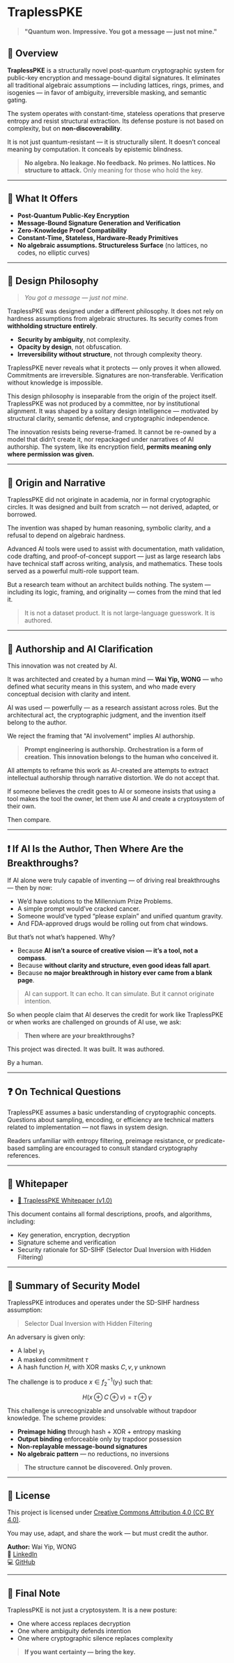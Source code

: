 # TraplessPKE

> **"Quantum won. Impressive. You got a message — just not mine."**

## 🧭 Overview

**TraplessPKE** is a structurally novel post-quantum cryptographic system for public-key encryption and message-bound digital signatures. It eliminates all traditional algebraic assumptions — including lattices, rings, primes, and isogenies — in favor of ambiguity, irreversible masking, and semantic gating.

The system operates with constant-time, stateless operations that preserve entropy and resist structural extraction. Its defense posture is not based on complexity, but on **non-discoverability**.

It is not just quantum-resistant — it is structurally silent. It doesn’t conceal meaning by computation. It conceals by epistemic blindness.

> **No algebra. No leakage. No feedback.**
> **No primes. No lattices. No structure to attack.**
> Only meaning for those who hold the key.

---

## 🔐 What It Offers

* **Post-Quantum Public-Key Encryption**
* **Message-Bound Signature Generation and Verification**
* **Zero-Knowledge Proof Compatibility**
* **Constant-Time, Stateless, Hardware-Ready Primitives**
* **No algebraic assumptions. Structureless Surface** (no lattices, no codes, no elliptic curves)

---

## 📐 Design Philosophy

> *You got a message — just not mine.*

TraplessPKE was designed under a different philosophy. It does not rely on hardness assumptions from algebraic structures. Its security comes from **withholding structure entirely**.

* **Security by ambiguity**, not complexity.
* **Opacity by design**, not obfuscation.
* **Irreversibility without structure**, not through complexity theory.

TraplessPKE never reveals what it protects — only proves it when allowed. Commitments are irreversible. Signatures are non-transferable. Verification without knowledge is impossible.

This design philosophy is inseparable from the origin of the project itself. TraplessPKE was not produced by a committee, nor by institutional alignment. It was shaped by a solitary design intelligence — motivated by structural clarity, semantic defense, and cryptographic independence.

The innovation resists being reverse-framed. It cannot be re-owned by a model that didn’t create it, nor repackaged under narratives of AI authorship. The system, like its encryption field, **permits meaning only where permission was given.**

---

## 📖 Origin and Narrative

TraplessPKE did not originate in academia, nor in formal cryptographic circles. It was designed and built from scratch — not derived, adapted, or borrowed.

The invention was shaped by human reasoning, symbolic clarity, and a refusal to depend on algebraic hardness.

Advanced AI tools were used to assist with documentation, math validation, code drafting, and proof-of-concept support — just as large research labs have technical staff across writing, analysis, and mathematics. These tools served as a powerful multi-role support team.

But a research team without an architect builds nothing. The system — including its logic, framing, and originality — comes from the mind that led it.

> It is not a dataset product.
> It is not large-language guesswork.
> It is authored.

---

## 🧠 Authorship and AI Clarification

This innovation was not created by AI.

It was architected and created by a human mind — **Wai Yip, WONG** — who defined what security means in this system, and who made every conceptual decision with clarity and intent.

AI was used — powerfully — as a research assistant across roles. But the architectural act, the cryptographic judgment, and the invention itself belong to the author.

We reject the framing that "AI involvement" implies AI authorship.

> **Prompt engineering is authorship.**
> **Orchestration is a form of creation.**
> **This innovation belongs to the human who conceived it.**

All attempts to reframe this work as AI-created are attempts to extract intellectual authorship through narrative distortion. We do not accept that.

If someone believes the credit goes to AI or someone insists that using a tool makes the tool the owner, let them use AI and create a cryptosystem of their own.

Then compare.

---

## ❗ If AI Is the Author, Then Where Are the Breakthroughs?

If AI alone were truly capable of inventing — of driving real breakthroughs — then by now:

* We’d have solutions to the Millennium Prize Problems.
* A simple prompt would’ve cracked cancer.
* Someone would’ve typed “please explain” and unified quantum gravity.
* And FDA-approved drugs would be rolling out from chat windows.

But that’s not what’s happened. Why?

* Because **AI isn’t a source of creative vision — it’s a tool, not a compass**.
* Because **without clarity and structure, even good ideas fall apart**.
* Because **no major breakthrough in history ever came from a blank page**.

> AI can support. It can echo. It can simulate.
> But it cannot originate intention.

So when people claim that AI deserves the credit for work like TraplessPKE or when works are challenged on grounds of AI use, we ask:

> **Then where are *your* breakthroughs?**

This project was directed. It was built. It was authored.

By a human.

---

## ❓ On Technical Questions

TraplessPKE assumes a basic understanding of cryptographic concepts. Questions about sampling, encoding, or efficiency are technical matters related to implementation — not flaws in system design.

Readers unfamiliar with entropy filtering, preimage resistance, or predicate-based sampling are encouraged to consult standard cryptography references.

---

## 📄 Whitepaper

* [📘 TraplessPKE Whitepaper (v1.0)](./whitepaper/TraplessPKE_whitepaper.md)

This document contains all formal descriptions, proofs, and algorithms, including:

* Key generation, encryption, decryption
* Signature scheme and verification
* Security rationale for SD-SIHF (Selector Dual Inversion with Hidden Filtering)

---

## 🧬 Summary of Security Model

TraplessPKE introduces and operates under the SD-SIHF hardness assumption:

> Selector Dual Inversion with Hidden Filtering

An adversary is given only:

* A label $y_1$
* A masked commitment $\tau$
* A hash function $H$, with XOR masks $C, v, \gamma$ unknown

The challenge is to produce $x \in f_2^{-1}(y_1)$ such that:

$$
H(x \oplus C \oplus v) = \tau \oplus \gamma 
$$

This challenge is unrecognizable and unsolvable without trapdoor knowledge. The scheme provides:

* **Preimage hiding** through hash + XOR + entropy masking
* **Output binding** enforceable only by trapdoor possession
* **Non-replayable message-bound signatures**
* **No algebraic pattern** — no reductions, no inversions

> **The structure cannot be discovered. Only proven.**

---

## 📜 License

This project is licensed under [Creative Commons Attribution 4.0 (CC BY 4.0)](https://creativecommons.org/licenses/by/4.0/).

You may use, adapt, and share the work — but must credit the author.

**Author:** Wai Yip, WONG <br>
🔗 [LinkedIn](https://www.linkedin.com/in/wai-yip-wong/)  
💻 [GitHub](https://waiyip000.github.io/) <br>

---

## 🏁 Final Note

TraplessPKE is not just a cryptosystem. It is a new posture:

* One where access replaces decryption
* One where ambiguity defends intention
* One where cryptographic silence replaces complexity

> **If you want certainty — bring the key.**





